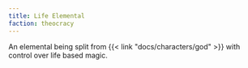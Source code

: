 ```yaml
---
title: Life Elemental
faction: theocracy
---
```


An elemental being split from {{< link "docs/characters/god" >}} with control over life based magic.
